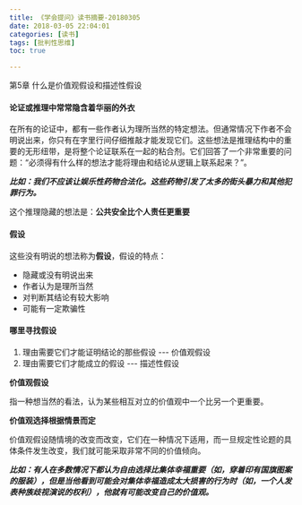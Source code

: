 ```yaml
---
title: 《学会提问》读书摘要-20180305
date: 2018-03-05 22:04:01
categories: [读书]
tags: [批判性思维]
toc: true

---
```


第5章 什么是价值观假设和描述性假设
<!--more-->

#### 论证或推理中常常隐含着华丽的外衣
在所有的论证中，都有一些作者认为理所当然的特定想法。但通常情况下作者不会明说出来，你只有在字里行间仔细推敲才能发现它们。这些想法是推理结构中的重要的无形纽带，是将整个论证联系在一起的粘合剂。它们回答了一个非常重要的问题：“必须得有什么样的想法才能将理由和结论从逻辑上联系起来？”。

***比如：我们不应该让娱乐性药物合法化。这些药物引发了太多的街头暴力和其他犯罪行为。***

这个推理隐藏的想法是：**公共安全比个人责任更重要**


#### 假设
这些没有明说的想法称为**假设**，假设的特点：

* 隐藏或没有明说出来
* 作者认为是理所当然
* 对判断其结论有较大影响
* 可能有一定欺骗性

#### 哪里寻找假设
1. 理由需要它们才能证明结论的那些假设 --- 价值观假设
2. 理由需要它们才能成立的假设 --- 描述性假设

**价值观假设**

指一种想当然的看法，认为某些相互对立的价值观中一个比另一个更重要。

**价值观选择根据情景而定**

价值观假设随情境的改变而改变，它们在一种情况下适用，而一旦规定性论题的具体条件发生改变，我们就可能采取非常不同的价值倾向。

***比如：有人在多数情况下都认为自由选择比集体幸福重要（如，穿着印有国旗图案的服装），但是当他看到可能会对集体幸福造成太大损害的行为时（如，一个人发表种族歧视演说的权利），他就有可能改变自己的价值观。***


